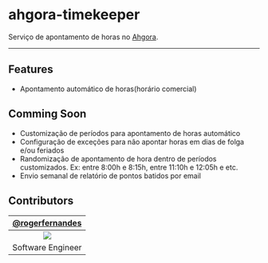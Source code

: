 # ahgora-timekeeper

Serviço de apontamento de horas no [Ahgora](https://www.ahgora.com.br/).

---
## Features
- Apontamento automático de horas(horário comercial)

## Comming Soon
- Customização de períodos para apontamento de horas automático
- Configuração de exceções para não apontar horas em dias de folga e/ou feriados
- Randomização de apontamento de hora dentro de períodos customizados. Ex: entre 8:00h e 8:15h, entre 11:10h e 12:05h e etc. 
- Envio semanal de relatório de pontos batidos por email

## Contributors
| [@rogerfernandes][rogerfernandes] |
| :-------------------------------: |
|       ![][p_rogerfernandes]       |
|         Software Engineer         |

[rogerfernandes]: http://github.com/rogerfernandes
[p_rogerfernandes]: https://avatars0.githubusercontent.com/u/4138825?v=4&s=100

